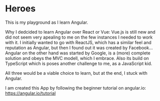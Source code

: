 # Heroes
This is my playground as I learn Angular.

Why I dedcided to learn Angular over React or Vue:
Vue.js is still new and did not seem very apealing to me on the few instances I needed to work with it.
I initially wanted to go with ReactJS, which has a similar feel and reputation as Angular, but then I found out it was created by Facebook...
Angular on the other hand was started by Google, is a (more) complete solution and obeys the MVC modell, which I embrace. Also its build on TypeScript which is poses another challenge to me, as a JavaScript kid.

All three would be a viable choice to learn, but at the end, I stuck with Angular.

I am created this App by following the beginner tutorial on angular.io:
https://angular.io/tutorial
